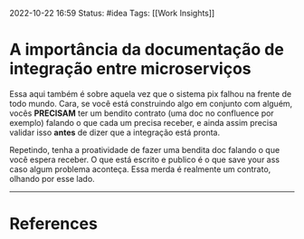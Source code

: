 2022-10-22 16:59
Status: #idea
Tags: [[Work Insights]]

# A importância da documentação de integração entre microserviços

Essa aqui também é sobre aquela vez que o sistema pix falhou na frente de todo mundo.
Cara, se você está construindo algo em conjunto com alguém, vocês **PRECISAM** ter um bendito contrato (uma doc no confluence por exemplo) falando o que cada um precisa receber, e ainda assim precisa validar isso **antes** de dizer que a integração está pronta.

Repetindo, tenha a proatividade de fazer uma bendita doc falando o que você espera receber. O que está escrito e publico é o que save your ass caso algum problema aconteça. Essa merda é realmente um contrato, olhando por esse lado.


---
# References

